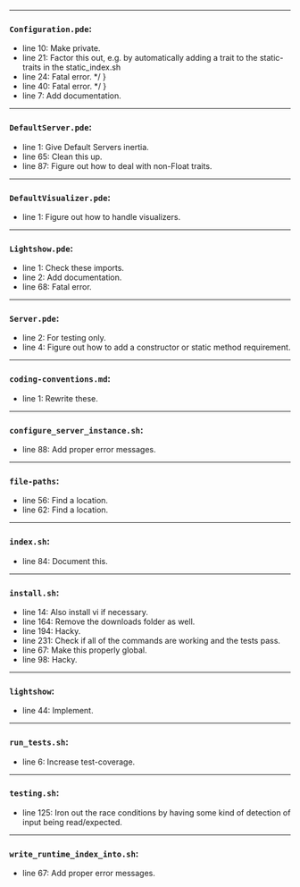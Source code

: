 
---
### `Configuration.pde`:
* line 10: Make private.
* line 21: Factor this out, e.g. by automatically adding a trait to the static-traits in the static_index.sh
* line 24: Fatal error. */ }
* line 40: Fatal error. */ }
* line 7: Add documentation.
---
### `DefaultServer.pde`:
* line 1: Give Default Servers inertia.
* line 65: Clean this up.
* line 87: Figure out how to deal with non-Float traits.
---
### `DefaultVisualizer.pde`:
* line 1: Figure out how to handle visualizers.
---
### `Lightshow.pde`:
* line 1: Check these imports.
* line 2: Add documentation.
* line 68: Fatal error.
---
### `Server.pde`:
* line 2: For testing only.
* line 4: Figure out how to add a constructor or static method requirement.
---
### `coding-conventions.md`:
* line 1: Rewrite these.
---
### `configure_server_instance.sh`:
* line 88: Add proper error messages.
---
### `file-paths`:
* line 56: Find a location.
* line 62: Find a location.
---
### `index.sh`:
* line 84: Document this.
---
### `install.sh`:
* line 14: Also install vi if necessary.
* line 164: Remove the downloads folder as well.
* line 194: Hacky.
* line 231: Check if all of the commands are working and the tests pass.
* line 67: Make this properly global.
* line 98: Hacky.
---
### `lightshow`:
* line 44: Implement.
---
### `run_tests.sh`:
* line 6: Increase test-coverage.
---
### `testing.sh`:
* line 125: Iron out the race conditions by having some kind of detection of input being read/expected.
---
### `write_runtime_index_into.sh`:
* line 67: Add proper error messages.
